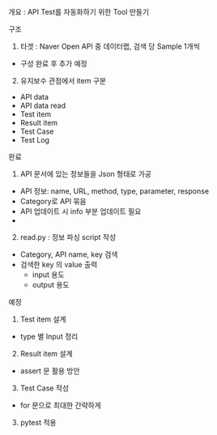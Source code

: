 개요 : API Test를 자동화하기 위한 Tool 만들기

구조

1. 타겟 : Naver Open API 중 데이터랩, 검색 당 Sample 1개씩
- 구성 완료 후 추가 예정

2. 유지보수 관점에서 item 구분
- API data
- API data read
- Test item
- Result item
- Test Case
- Test Log

완료
1. API 문서에 있는 정보들을 Json 형태로 가공
- API 정보: name, URL, method, type, parameter, response
- Category로 API 묶음
- API 업데이트 시 info 부분 업데이트 필요
-

2. read.py : 정보 파싱 script 작성
- Category, API name, key 검색
- 검색한 key 의 value 출력
    - input 용도
    - output 용도

예정
1. Test item 설계
- type 별 Input 정리

2. Result item 설계
- assert 문 활용 방안

3. Test Case 작성
- for 문으로 최대한 간략하게

3. pytest 적용


